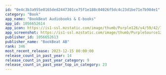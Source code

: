 ```yaml
---
id: "0e4c3b3a955e0165ded2447301ce75f1e188c04026f5dc4c23d1be71e7b984e1"
category: "Book"
app_name: "BookBeat Audiobooks & E-books"
app_id: 1056652614
app_icon: https://is1-ssl.mzstatic.com/image/thumb/Purple126/v4/59/42/71/594271de-0ed7-2463-528a-dcadf072cd6b/AppIcon-0-0-1x_U007emarketing-0-7-0-85-220.png/1024x1024bb.png
app_screenshot: https://is1-ssl.mzstatic.com/image/thumb/PurpleSource126/v4/26/e6/ba/26e6ba24-ded5-fe70-2f0f-8428b34c80af/5fd99420-68b5-4562-85b7-eb4c1ac218f6_0_A_IPHONE_65_UK.jpg/1242x2688bb.png
publisher_id: 1056652613
publisher_name: "BookBeat AB"
rank: 346
most_recent_release: 2023-12-15 00:00:00
release_count_in_past_year: 14
release_count_in_past_year_category: 9
release_count_in_past_year_top_in_category: 23
---
```

